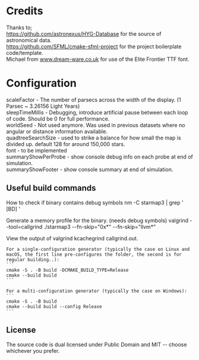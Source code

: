 # Credits

Thanks to; <BR>
https://github.com/astronexus/HYG-Database for the source of astronomical data.<BR>
https://github.com/SFML/cmake-sfml-project for the project boilerplate code/template.<BR>
Michael from www.dream-ware.co.uk for use of the Elite Frontier TTF font.

# Configuration

scaleFactor - The number of parsecs across the width of the display. (1 Parsec ~ 3.26156 Light Years)<BR>
sleepTimeMillis - Debugging, introduce artificial pause between each loop of code. Should be 0 for full performance.<BR>
worldSeed - Not used anymore. Was used in previous datasets where no angular or distance information available.<BR>
quadtreeSearchSize - used to strike a balance for how small the map is divided up. default 128 for around 150,000 stars.<BR>
font - to be implemented<BR>
summaryShowPerProbe - show console debug info on each probe at end of simulation.<BR>
summaryShowFooter - show console  summary at end of simulation.<BR>

## Useful build commands

How to check if binary contains debug symbols
nm -C starmap3 | grep ' [BD] '

Generate a memory profile for the binary. (needs debug symbols)
valgrind --tool=callgrind ./starmap3 --fn-skip="0x*" --fn-skip="llvm*"

View the output of valgrind
kcachegrind callgrind.out.<PID>

    For a single-configuration generator (typically the case on Linux and macOS, the first line pre-configures the folder, the second is for regular building..):
    ```
    cmake -S . -B build -DCMAKE_BUILD_TYPE=Release
    cmake --build build
    ```

    For a multi-configuration generator (typically the case on Windows):
    ```
    cmake -S . -B build
    cmake --build build --config Release
    ```

## License

The source code is dual licensed under Public Domain and MIT -- choose whichever you prefer.